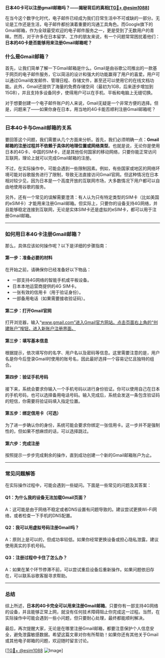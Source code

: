 **日本4G卡可以注册gmail邮箱吗？——揭秘背后的真相[[TG💪+ @esim1088](https://t.me/s/esim1088)]**

在当今这个数字化时代，电子邮件已经成为我们日常生活中不可或缺的一部分。无论是工作还是生活，电子邮件都扮演着重要的沟通工具角色。而Google旗下的Gmail邮箱，作为全球最受欢迎的电子邮件服务之一，更是受到了无数用户的青睐。然而，对于许多在日本留学、工作的朋友来说，有一个问题常常困扰着他们：**日本的4G卡是否能够用来注册Gmail邮箱呢？**

### **什么是Gmail邮箱？**
首先，让我们简单了解一下Gmail邮箱是什么。Gmail是由谷歌公司推出的一款基于网页的电子邮件服务，它以简洁的设计和强大的功能赢得了用户的喜爱。用户可以通过Gmail收发邮件、管理日程、存储文件，甚至还可以使用它的在线文档功能。此外，Gmail还提供了海量的免费存储空间（最初为1GB，后来逐步增加到15GB），并且支持多设备同步，使得用户可以在手机、平板和电脑上无缝切换。

对于想要创建一个电子邮件账户的人来说，Gmail无疑是一个非常方便的选择。但是，问题来了——如果你身在日本，用当地的4G卡能否顺利注册Gmail邮箱呢？

---

### **日本4G卡与Gmail邮箱的关系**
要回答这个问题，我们需要从几个方面来分析。首先，我们必须明确一点：**Gmail邮箱的注册过程并不依赖于具体的地理位置或网络类型**。也就是说，无论你是使用日本的4G卡、中国的SIM卡，还是其他任何国家的移动网络，只要你能正常访问互联网，理论上就可以完成Gmail邮箱的注册。

不过，在实际操作中，可能会遇到一些限制因素。例如，有些国家或地区的网络环境可能对谷歌服务进行了限制，导致无法直接访问Gmail官网。但这种情况在日本相对较少见，因为日本是一个高度开放的互联网市场，大多数情况下用户都可以自由地使用谷歌的服务。

另外，还有一个常见的误解需要澄清：有人认为只有特定类型的SIM卡（比如美国的eSIM卡）才能用来注册Gmail邮箱。但实际上，只要你的设备支持4G网络，并且能够稳定连接到互联网，无论是实体SIM卡还是虚拟的eSIM卡，都可以用于注册Gmail邮箱。

---

### **如何用日本4G卡注册Gmail邮箱？**
那么，具体应该如何操作呢？以下是详细的步骤指南：

#### **第一步：准备必要的材料**
在开始之前，请确保你已经准备好以下物品：
- 一部支持4G网络的智能手机或平板设备。
- 日本本地运营商提供的4G SIM卡。
- 一张有效的信用卡（用于验证身份）。
- 一部备用电话（如果需要接收验证码）。

#### **第二步：打开Gmail官网**
打开浏览器，输入“www.gmail.com”进入Gmail官方网站。点击页面右上角的“创建账户”按钮，进入新账户注册界面。

#### **第三步：填写基本信息**
根据提示，依次填写你的名字、用户名以及密码等信息。这里需要注意的是，用户名是你今后登录Gmail时使用的账号名，因此最好选择一个容易记忆且独特的组合。

#### **第四步：验证手机号码**
接下来，系统会要求你输入一个手机号码以进行身份验证。你可以使用自己在日本的手机号码，也可以选择备用电话号码。输入完成后，系统会发送一条包含验证码的短信，你需要将验证码填入指定位置。

#### **第五步：绑定信用卡（可选）**
为了进一步确认你的身份，系统可能会要求你绑定一张信用卡。这一步并不是强制性的，但如果不想麻烦的话，可以选择跳过。

#### **第六步：完成注册**
按照提示一步步完成剩余的操作，直到成功创建一个新的Gmail邮箱账户为止。

---

### **常见问题解答**
在实际操作过程中，可能会遇到一些疑问。下面是一些常见的问题及其答案：

#### **Q1：为什么我的设备无法加载Gmail页面？**
A：这可能是由于网络不稳定或者DNS设置有问题导致的。建议尝试更换Wi-Fi网络，或者检查一下手机的DNS配置。

#### **Q2：我可以用虚拟号码注册Gmail吗？**
A：原则上是可以的，但成功率较低。如果你经常更换设备或担心隐私泄露，建议使用真实的手机号码。

#### **Q3：注册过程中卡住了怎么办？**
A：如果在某个环节停滞不前，可以尝试重启设备后重新操作。如果问题依旧存在，可以联系谷歌客服寻求帮助。

---

### **总结**
综上所述，**日本的4G卡完全可以用来注册Gmail邮箱**。只要你有一部支持4G网络的设备，并且能够正常上网，就没有任何技术障碍阻止你完成这一过程。当然，在实际操作中可能会遇到一些小问题，但只要耐心处理，最终都能顺利解决。

最后，再次提醒大家，无论是在哪里注册Gmail邮箱，都要注意保护个人信息安全，避免泄露敏感数据。希望这篇文章对你有所帮助！如果你还有其他关于Gmail或其他电子邮箱的问题，欢迎随时留言讨论。

[[TG💪+ @esim1088](https://t.me/s/esim1088) ![Image](https://i.postimg.cc/4NQfJmqS/Snipaste-2025-05-13-00-14-12.png)]